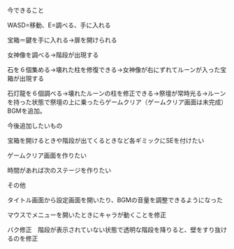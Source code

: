 今できること

WASD=移動、E=調べる、手に入れる

宝箱＝鍵を手に入れる→扉を開けられる

女神像を調べる→階段が出現する

石を６個集める→壊れた柱を修復できる→女神像が右にずれてルーンが入った宝箱が出現する

石灯龍を６個調べる→壊れたルーンの柱を修正できる→祭壇が常時光る→ルーンを持った状態で祭壇の上に乗ったらゲームクリア（ゲームクリア画面は未完成）BGMを追加。

今後追加したいもの

宝箱を開けるときや階段が出てくるときなど各ギミックにSEを付けたい

ゲームクリア画面を作りたい

時間があれば次のステージを作りたい

その他

タイトル画面から設定画面を開いたり、BGMの音量を調整できるようになった

マウスでメニューを開いたときにキャラが動くことを修正

バク修正　階段が表示されていない状態で透明な階段を降りると、壁をすり抜けるのを修正
